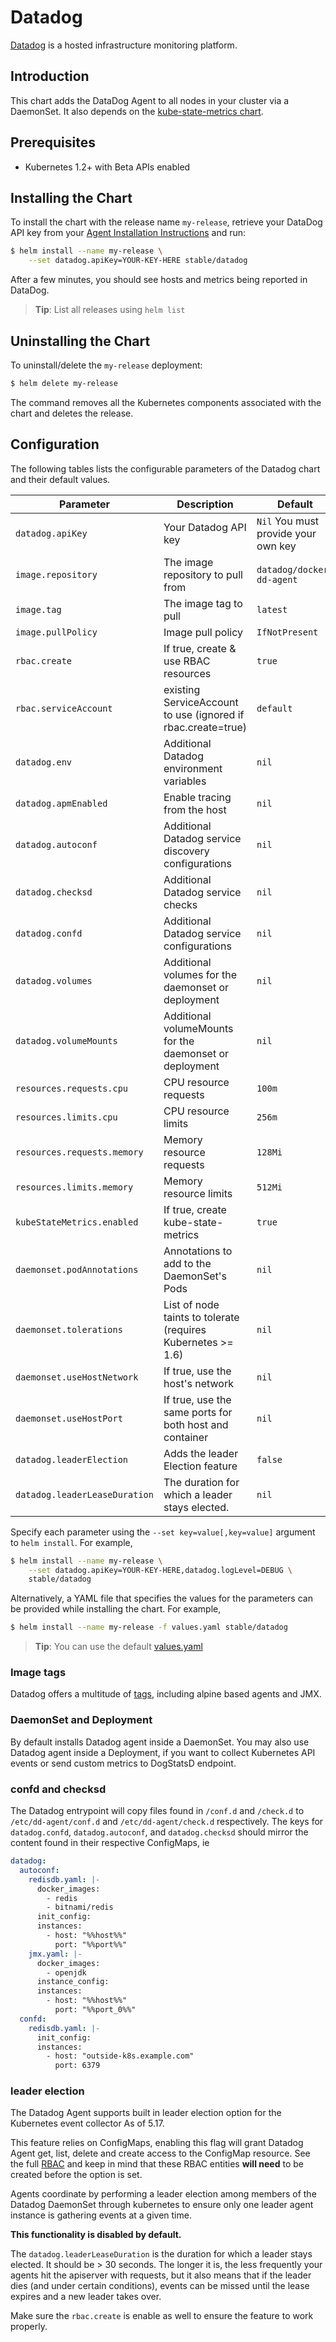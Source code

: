 # Datadog

[Datadog](https://www.datadoghq.com/) is a hosted infrastructure monitoring platform.

## Introduction

This chart adds the DataDog Agent to all nodes in your cluster via a DaemonSet. It also depends on the [kube-state-metrics chart](https://github.com/kubernetes/charts/tree/master/stable/kube-state-metrics).

## Prerequisites

- Kubernetes 1.2+ with Beta APIs enabled

## Installing the Chart

To install the chart with the release name `my-release`, retrieve your DataDog API key from your [Agent Installation Instructions](https://app.datadoghq.com/account/settings#agent/kubernetes) and run:

```bash
$ helm install --name my-release \
    --set datadog.apiKey=YOUR-KEY-HERE stable/datadog
```

After a few minutes, you should see hosts and metrics being reported in DataDog.

> **Tip**: List all releases using `helm list`

## Uninstalling the Chart

To uninstall/delete the `my-release` deployment:

```bash
$ helm delete my-release
```

The command removes all the Kubernetes components associated with the chart and deletes the release.

## Configuration

The following tables lists the configurable parameters of the Datadog chart and their default values.

|             Parameter       |            Description             |                    Default                |
|-----------------------------|------------------------------------|-------------------------------------------|
| `datadog.apiKey`            | Your Datadog API key               |  `Nil` You must provide your own key      |
| `image.repository`          | The image repository to pull from  | `datadog/docker-dd-agent`                 |
| `image.tag`                 | The image tag to pull              | `latest`                                  |
| `image.pullPolicy`          | Image pull policy                  | `IfNotPresent`                            |
| `rbac.create`               | If true, create & use RBAC resources | `true`                                  |
| `rbac.serviceAccount`       | existing ServiceAccount to use (ignored if rbac.create=true) | `default`       |
| `datadog.env`               | Additional Datadog environment variables | `nil`                               |
| `datadog.apmEnabled`        | Enable tracing from the host       | `nil`                                     |
| `datadog.autoconf`          | Additional Datadog service discovery configurations | `nil`                    |
| `datadog.checksd`           | Additional Datadog service checks  | `nil`                                     |
| `datadog.confd`             | Additional Datadog service configurations | `nil`                              |
| `datadog.volumes`           | Additional volumes for the daemonset or deployment | `nil`                     |
| `datadog.volumeMounts`      | Additional volumeMounts for the daemonset or deployment | `nil`                |
| `resources.requests.cpu`    | CPU resource requests              | `100m`                                    |
| `resources.limits.cpu`      | CPU resource limits                | `256m`                                    |
| `resources.requests.memory` | Memory resource requests           | `128Mi`                                   |
| `resources.limits.memory`   | Memory resource limits             | `512Mi`                                   |
| `kubeStateMetrics.enabled`  | If true, create kube-state-metrics | `true`                                    |
| `daemonset.podAnnotations`  | Annotations to add to the DaemonSet's Pods | `nil`                             |
| `daemonset.tolerations`     | List of node taints to tolerate (requires Kubernetes >= 1.6) | `nil`           |
| `daemonset.useHostNetwork`  | If true, use the host's network    | `nil`                                     |
| `daemonset.useHostPort`     | If true, use the same ports for both host and container  | `nil`               |
| `datadog.leaderElection`    | Adds the leader Election feature   | `false`                                   |
| `datadog.leaderLeaseDuration`| The duration for which a leader stays elected.| `nil`                         |

Specify each parameter using the `--set key=value[,key=value]` argument to `helm install`. For example,

```bash
$ helm install --name my-release \
    --set datadog.apiKey=YOUR-KEY-HERE,datadog.logLevel=DEBUG \
    stable/datadog
```

Alternatively, a YAML file that specifies the values for the parameters can be provided while installing the chart. For example,

```bash
$ helm install --name my-release -f values.yaml stable/datadog
```

> **Tip**: You can use the default [values.yaml](values.yaml)

### Image tags

Datadog offers a multitude of [tags](https://hub.docker.com/r/datadog/docker-dd-agent/tags/), including alpine based agents and JMX.

### DaemonSet and Deployment
By default installs Datadog agent inside a DaemonSet. You may also use Datadog agent inside a Deployment, if you want to collect Kubernetes API events or send custom metrics to DogStatsD endpoint.

### confd and checksd

The Datadog entrypoint will copy files found in `/conf.d` and `/check.d` to
`/etc/dd-agent/conf.d` and `/etc/dd-agent/check.d` respectively. The keys for
`datadog.confd`, `datadog.autoconf`, and `datadog.checksd` should mirror the content found in their
respective ConfigMaps, ie

```yaml
datadog:
  autoconf:
    redisdb.yaml: |-
      docker_images:
        - redis
        - bitnami/redis
      init_config:
      instances:
        - host: "%%host%%"
          port: "%%port%%"
    jmx.yaml: |-
      docker_images:
        - openjdk
      instance_config:
      instances:
        - host: "%%host%%"
          port: "%%port_0%%"
  confd:
    redisdb.yaml: |-
      init_config:
      instances:
        - host: "outside-k8s.example.com"
          port: 6379
```

### leader election

The Datadog Agent supports built in leader election option for the Kubernetes event collector As of 5.17.

This feature relies on ConfigMaps, enabling this flag will grant Datadog Agent get, list, delete and create access to the ConfigMap resource.
See the full [RBAC](https://github.com/DataDog/integrations-core/tree/master/kubernetes#gathering-kubernetes-events) and keep in mind that these RBAC entities **will need** to be created before the option is set.

Agents coordinate by performing a leader election among members of the Datadog DaemonSet through kubernetes to ensure only one leader agent instance is gathering events at a given time.

**This functionality is disabled by default.**

The `datadog.leaderLeaseDuration` is the duration for which a leader stays elected. It should be > 30 seconds. The longer it is, the less frequently your agents hit the apiserver with requests, but it also means that if the leader dies (and under certain conditions), events can be missed until the lease expires and a new leader takes over.

Make sure the `rbac.create` is enable as well to ensure the feature to work properly.